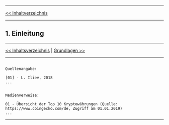 ***

[<< Inhaltverzeichnis](Readme.md) 

***

## 1. Einleitung





***

[<< Inhaltsverzeichnis](Readme.md) | [Grundlagen >>](Grundlagen.md)

***

```

Quellenangabe:

[01] - L. Iliev, 2018
...


Medienverweise:

01 - Übersicht der Top 10 Kryptowährungen (Quelle: https://www.coingecko.com/de, Zugriff am 01.01.2019)
...

```

***
